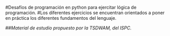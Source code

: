 #Desafíos de programación en python para ejercitar lógica de programación.
#Los diferentes ejercicios se encuentran orientados a poner en práctica los diferentes fundamentos del lenguaje.

##*Material de estudio propuesto por la TSDWAM, del ISPC.*
